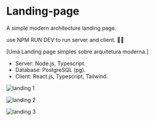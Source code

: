 # Landing-page
A simple modern architecture landing page.

use NPM RUN DEV to run server and client. 🏃‍♀️

[Uma Landing page simples sobre arquitetura moderna.]

- Server: Node.js, Typescript.
- Database: PostgreSQL (pg).
- Client: React.js, Typescript, Tailwind.

![landing 1](https://github.com/JoiceDoll/Landing-page/assets/99621429/55586be4-f2bc-41ea-a4d4-f063008ee2d3)

![landing 2](https://github.com/JoiceDoll/Landing-page/assets/99621429/bcb7e947-dfe0-4d70-b19d-932673eb1936)

![landing 3](https://github.com/JoiceDoll/Landing-page/assets/99621429/6ddf688e-c76b-45d2-abd3-317ec9f71f3f)

